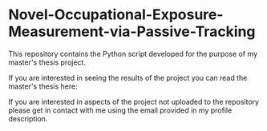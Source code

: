 # Novel-Occupational-Exposure-Measurement-via-Passive-Tracking
This repository contains the Python script developed for the purpose of my master's thesis project.

If you are interested in seeing the results of the project you can read the master's thesis here: <insert link>

If you are interested in aspects of the project not uploaded to the repository please get in contact with me using the email provided in my profile description.